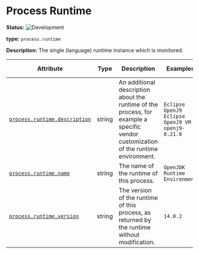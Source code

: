 <!-- NOTE: THIS FILE IS AUTOGENERATED. DO NOT EDIT BY HAND. -->
<!-- see templates/registry/markdown/entity_entry.md.j2 -->



# Process Runtime

**Status:** ![Development](https://img.shields.io/badge/-development-blue)

**type:** `process.runtime`

**Description:** The single (language) runtime instance which is monitored.



| Attribute  | Type | Description  | Examples  | [Requirement Level](https://opentelemetry.io/docs/specs/semconv/general/attribute-requirement-level/) | Stability |
|---|---|---|---|---|---|
| [`process.runtime.description`](../attributes/process.md) | string | An additional description about the runtime of the process, for example a specific vendor customization of the runtime environment. | `Eclipse OpenJ9 Eclipse OpenJ9 VM openj9-0.21.0` | `Recommended` | ![Development](https://img.shields.io/badge/-development-blue) |
| [`process.runtime.name`](../attributes/process.md) | string | The name of the runtime of this process. | `OpenJDK Runtime Environment` | `Recommended` | ![Development](https://img.shields.io/badge/-development-blue) |
| [`process.runtime.version`](../attributes/process.md) | string | The version of the runtime of this process, as returned by the runtime without modification. | `14.0.2` | `Recommended` | ![Development](https://img.shields.io/badge/-development-blue) |


